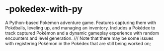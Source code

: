# -pokedex-with-py
A Python-based Pokémon adventure game. Features capturing them with Pokéballs, leveling up, and managing an inventory. Includes a Pokédex to track captured Pokémon and a dynamic gameplay experience with random encounters and level generation.
/// Note that there may be some issues with registering Pokémon in the Pokédex that are still being worked on;

